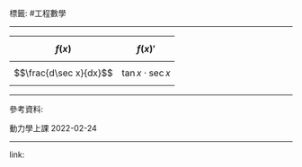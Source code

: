 標籤: #工程數學 

---

| $$f(x)$$  | $$f(x)'$$ |
| --- | --- |
| $$\frac{d\sec x}{dx}$$ | $$\tan x \cdot \sec x$$ |

---

參考資料:

動力學上課 2022-02-24

---

link:

